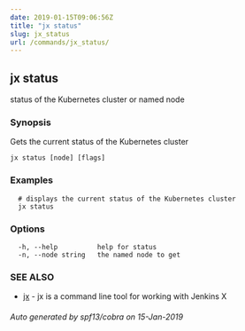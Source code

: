 ```yaml
---
date: 2019-01-15T09:06:56Z
title: "jx status"
slug: jx_status
url: /commands/jx_status/
---
```

## jx status

status of the Kubernetes cluster or named node

### Synopsis

Gets the current status of the Kubernetes cluster

```
jx status [node] [flags]
```

### Examples

```
  # displays the current status of the Kubernetes cluster
  jx status
```

### Options

```
  -h, --help          help for status
  -n, --node string   the named node to get 
```

### SEE ALSO

* [jx](/commands/jx/)	 - jx is a command line tool for working with Jenkins X

###### Auto generated by spf13/cobra on 15-Jan-2019
